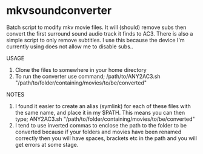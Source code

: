 # mkvsoundconverter
Batch script to modify mkv movie files. It will (should) remove subs then convert the first surround sound audio track it finds to AC3. There is also a simple script to only remove subtitles. I use this because the device I'm currently using does not allow me to disable subs..

USAGE
1. Clone the files to somewhere in your home directory
2. To run the converter use command; /path/to/ANY2AC3.sh "/path/to/folder/containing/movies/to/be/converted"

NOTES
1. I found it easier to create an alias (symlink) for each of these files with the same name, and place it in my $PATH. This means you can then type; ANY2AC3.sh "/path/to/folder/containing/movies/to/be/converted"
2. I tend to use inverted commas to enclose the path to the folder to be converted because if your folders and movies have been renamed correctly then you will have spaces, brackets etc in the path and you will get errors at some stage.
